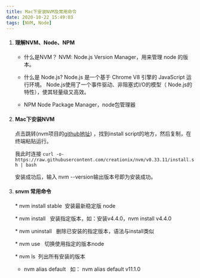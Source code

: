 ```yaml
---
title: Mac下安装NVM及常用命令
date: 2020-10-22 15:49:03
tags: [NVM, Node]
---
```

1. #### 理解NVM、Node、NPM
	* 什么是NVM？
	NVM: Node.js Version Manager，用来管理 node 的版本。

	* 什么是 Node.js?
	Node.js 是一个基于 Chrome V8 引擎的 JavaScript 运行环境。 Node.js使用了一个事件驱动、非阻塞式I/O的模型（ Node.js的特性），使其轻量级又高效。

	* NPM
	Node Package Manager，node包管理器

2. #### Mac下安装NVM
	点击跳转(nvm项目的[github地址](https://github.com/creationix/nvm)) ，找到install script的地方，然后复制，在终端粘贴运行。

	我此时连接 ` curl -o- https://raw.githubusercontent.com/creationix/nvm/v0.33.11/install.sh | bash `

	安装成功后，输入 nvm --version输出版本号即为安装成功。

3. #### snvm 常用命令
	* nvm install stable  安装最新稳定版 node

	* nvm install <version>  安装指定版本，如：安装v4.4.0，nvm install v4.4.0

	* nvm uninstall <version>  删除已安装的指定版本，语法与install类似

	* nvm use <version>  切换使用指定的版本node

	* nvm ls  列出所有安装的版本

	* nvm alias default <version>  如： nvm alias default v11.1.0
